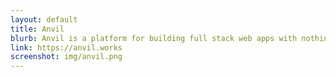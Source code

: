 ```yaml
---
layout: default
title: Anvil
blurb: Anvil is a platform for building full stack web apps with nothing but Python. Skulpt is used as the client-side compiler.
link: https://anvil.works
screenshot: img/anvil.png
---
```

